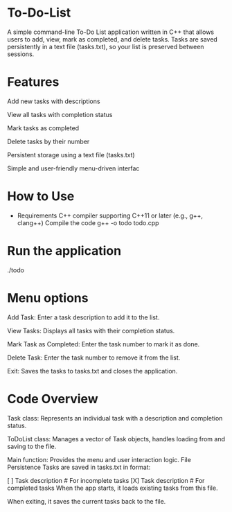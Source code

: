 # To-Do-List
A simple command-line To-Do List application written in C++ that allows users to add, view, mark as completed, and delete tasks. Tasks are saved persistently in a text file (tasks.txt), so your list is preserved between sessions.
# Features
Add new tasks with descriptions

View all tasks with completion status

Mark tasks as completed

Delete tasks by their number

Persistent storage using a text file (tasks.txt)

Simple and user-friendly menu-driven interfac

 # How to Use
  - Requirements
C++ compiler supporting C++11 or later (e.g., g++, clang++)
Compile the code
g++ -o todo todo.cpp
 # Run the application
./todo
# Menu options
Add Task: Enter a task description to add it to the list.

View Tasks: Displays all tasks with their completion status.

Mark Task as Completed: Enter the task number to mark it as done.

Delete Task: Enter the task number to remove it from the list.

Exit: Saves the tasks to tasks.txt and closes the application.
 # Code Overview
Task class: Represents an individual task with a description and completion status.

ToDoList class: Manages a vector of Task objects, handles loading from and saving to the file.

Main function: Provides the menu and user interaction logic.
File Persistence
Tasks are saved in tasks.txt in  format:

[ ] Task description  # For incomplete tasks
[X] Task description  # For completed tasks
When the app starts, it loads existing tasks from this file.

When exiting, it saves the current tasks back to the file.

